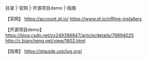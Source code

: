 目录
|-官网
|-开源项目demo
|-指南

【官网】
https://account.qt.io/
https://www.qt.io/offline-installers

【开源项目demo】
https://blog.csdn.net/zx249388847/article/details/79894025
http://c.biancheng.net/view/1802.html

【指南】
https://qtguide.ustclug.org/
